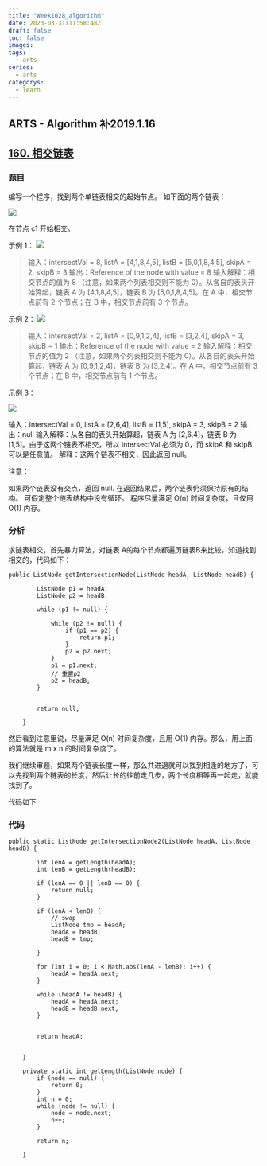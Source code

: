 ```yaml
---
title: "Week1028_algorithm"
date: 2023-03-31T11:58:48Z
draft: false 
toc: false
images:
tags:
  - arts 
series:
  - arts 
categorys:
  - learn 
---
```


## ARTS - Algorithm 补2019.1.16
## [160. 相交链表](https://leetcode-cn.com/problems/intersection-of-two-linked-lists/submissions/)

### 题目

编写一个程序，找到两个单链表相交的起始节点。
如下面的两个链表：

![](https://assets.leetcode-cn.com/aliyun-lc-upload/uploads/2018/12/14/160_statement.png)

在节点 c1 开始相交。

 

示例 1：
![](https://assets.leetcode.com/uploads/2018/12/13/160_example_1.png)


>输入：intersectVal = 8, listA = [4,1,8,4,5], listB = [5,0,1,8,4,5], skipA = 2, skipB = 3
输出：Reference of the node with value = 8
输入解释：相交节点的值为 8 （注意，如果两个列表相交则不能为 0）。从各自的表头开始算起，链表 A 为 [4,1,8,4,5]，链表 B 为 [5,0,1,8,4,5]。在 A 中，相交节点前有 2 个节点；在 B 中，相交节点前有 3 个节点。
 

示例 2：
![](https://assets.leetcode.com/uploads/2018/12/13/160_example_2.png)


>输入：intersectVal = 2, listA = [0,9,1,2,4], listB = [3,2,4], skipA = 3, skipB = 1
输出：Reference of the node with value = 2
输入解释：相交节点的值为 2 （注意，如果两个列表相交则不能为 0）。从各自的表头开始算起，链表 A 为 [0,9,1,2,4]，链表 B 为 [3,2,4]。在 A 中，相交节点前有 3 个节点；在 B 中，相交节点前有 1 个节点。
 

示例 3：

![](https://assets.leetcode-cn.com/aliyun-lc-upload/uploads/2018/12/14/160_example_3.png)

输入：intersectVal = 0, listA = [2,6,4], listB = [1,5], skipA = 3, skipB = 2
输出：null
输入解释：从各自的表头开始算起，链表 A 为 [2,6,4]，链表 B 为 [1,5]。由于这两个链表不相交，所以 intersectVal 必须为 0，而 skipA 和 skipB 可以是任意值。
解释：这两个链表不相交，因此返回 null。
 

注意：

如果两个链表没有交点，返回 null.
在返回结果后，两个链表仍须保持原有的结构。
可假定整个链表结构中没有循环。
程序尽量满足 O(n) 时间复杂度，且仅用 O(1) 内存。

### 分析

求链表相交，首先暴力算法，对链表 A的每个节点都遍历链表B来比较，知道找到相交的，代码如下：

```
public ListNode getIntersectionNode(ListNode headA, ListNode headB) {

        ListNode p1 = headA;
        ListNode p2 = headB;

        while (p1 != null) {

            while (p2 != null) {
                if (p1 == p2) {
                    return p1;
                }
                p2 = p2.next;
            }
            p1 = p1.next;
            // 重置p2
            p2 = headB;
        }


        return null;

    }

```

然后看到注意里说，尽量满足 O(n) 时间复杂度，且用 O(1) 内存。那么，用上面的算法就是 m x n 的时间复杂度了。

我们继续审题，如果两个链表长度一样，那么共进退就可以找到相逢的地方了，可以先找到两个链表的长度，然后让长的往前走几步，两个长度相等再一起走，就能找到了。

代码如下

### 代码

```
public static ListNode getIntersectionNode2(ListNode headA, ListNode headB) {

        int lenA = getLength(headA);
        int lenB = getLength(headB);

        if (lenA == 0 || lenB == 0) {
            return null;
        }

        if (lenA < lenB) {
            // swap
            ListNode tmp = headA;
            headA = headB;
            headB = tmp;

        }

        for (int i = 0; i < Math.abs(lenA - lenB); i++) {
            headA = headA.next;
        }

        while (headA != headB) {
            headA = headA.next;
            headB = headB.next;
        }


        return headA;


    }

    private static int getLength(ListNode node) {
        if (node == null) {
            return 0;
        }
        int n = 0;
        while (node != null) {
            node = node.next;
            n++;
        }

        return n;

    }

```

